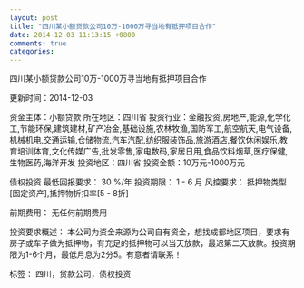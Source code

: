```yaml
---
layout: post
title: "四川某小额贷款公司10万-1000万寻当地有抵押项目合作"
date: 2014-12-03 11:13:15 +0800
comments: true
categories: 
---
```

四川某小额贷款公司10万-1000万寻当地有抵押项目合作



更新时间：2014-12-03

资金主体：小额贷款
所在地区：四川省
投资行业：金融投资,房地产,能源,化学化工,节能环保,建筑建材,矿产冶金,基础设施,农林牧渔,国防军工,航空航天,电气设备,机械机电,交通运输,仓储物流,汽车汽配,纺织服装饰品,旅游酒店,餐饮休闲娱乐,教育培训体育,文化传媒广告,批发零售,家电数码,家居日用,食品饮料烟草,医疗保健,生物医药,海洋开发
投资地区：四川省
投资金额：10万元-1000万元

债权投资
最低回报要求：
                            30 %/年
                                                                                投资期限：
                            1 - 6 月
                                                                                                                                        风控要求：
                            抵押物类型[固定资产],抵押物折扣率[5 - 8折]

前期费用：
无任何前期费用

投资要求概述：
本公司为资金来源为公司自有资金，想找成都地区项目，要求有房子或车子做为抵押物，有充足的抵押物可以当天放款，最迟第二天放款。投资期限为1-6个月，最低月息为2分5。有意者请联系！

标签：
四川，贷款公司，债权投资

